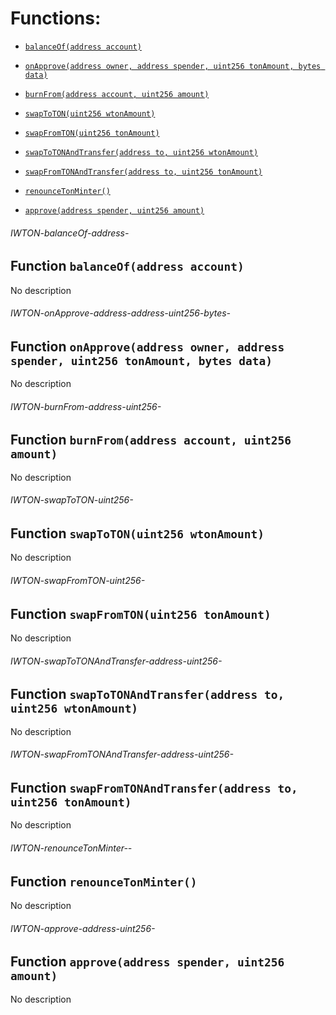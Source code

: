 # Functions:

- [`balanceOf(address account)`](#IWTON-balanceOf-address-)

- [`onApprove(address owner, address spender, uint256 tonAmount, bytes data)`](#IWTON-onApprove-address-address-uint256-bytes-)

- [`burnFrom(address account, uint256 amount)`](#IWTON-burnFrom-address-uint256-)

- [`swapToTON(uint256 wtonAmount)`](#IWTON-swapToTON-uint256-)

- [`swapFromTON(uint256 tonAmount)`](#IWTON-swapFromTON-uint256-)

- [`swapToTONAndTransfer(address to, uint256 wtonAmount)`](#IWTON-swapToTONAndTransfer-address-uint256-)

- [`swapFromTONAndTransfer(address to, uint256 tonAmount)`](#IWTON-swapFromTONAndTransfer-address-uint256-)

- [`renounceTonMinter()`](#IWTON-renounceTonMinter--)

- [`approve(address spender, uint256 amount)`](#IWTON-approve-address-uint256-)

###### IWTON-balanceOf-address-

## Function `balanceOf(address account)`

No description

###### IWTON-onApprove-address-address-uint256-bytes-

## Function `onApprove(address owner, address spender, uint256 tonAmount, bytes data)`

No description

###### IWTON-burnFrom-address-uint256-

## Function `burnFrom(address account, uint256 amount)`

No description

###### IWTON-swapToTON-uint256-

## Function `swapToTON(uint256 wtonAmount)`

No description

###### IWTON-swapFromTON-uint256-

## Function `swapFromTON(uint256 tonAmount)`

No description

###### IWTON-swapToTONAndTransfer-address-uint256-

## Function `swapToTONAndTransfer(address to, uint256 wtonAmount)`

No description

###### IWTON-swapFromTONAndTransfer-address-uint256-

## Function `swapFromTONAndTransfer(address to, uint256 tonAmount)`

No description

###### IWTON-renounceTonMinter--

## Function `renounceTonMinter()`

No description

###### IWTON-approve-address-uint256-

## Function `approve(address spender, uint256 amount)`

No description
